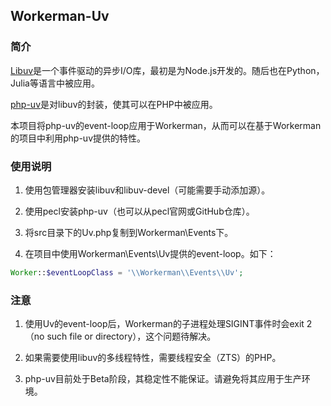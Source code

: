 ## Workerman-Uv

### 简介

[Libuv](http://libuv.org/)是一个事件驱动的异步I/O库，最初是为Node.js开发的。随后也在Python，Julia等语言中被应用。

[php-uv](https://pecl.php.net/package/uv)是对libuv的封装，使其可以在PHP中被应用。

本项目将php-uv的event-loop应用于Workerman，从而可以在基于Workerman的项目中利用php-uv提供的特性。

### 使用说明

1. 使用包管理器安装libuv和libuv-devel（可能需要手动添加源）。

2. 使用pecl安装php-uv（也可以从pecl官网或GitHub仓库）。

3. 将src目录下的Uv.php复制到Workerman\Events下。

4. 在项目中使用Workerman\Events\Uv提供的event-loop。如下：

```php
Worker::$eventLoopClass = '\\Workerman\\Events\\Uv';
```

### 注意

1. 使用Uv的event-loop后，Workerman的子进程处理SIGINT事件时会exit 2（no such file or directory），这个问题待解决。

2. 如果需要使用libuv的多线程特性，需要线程安全（ZTS）的PHP。

3. php-uv目前处于Beta阶段，其稳定性不能保证。请避免将其应用于生产环境。